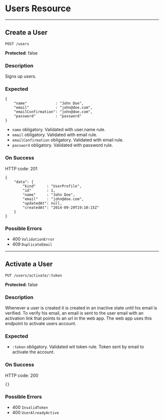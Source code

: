 # Users Resource

---

## Create a User

`POST /users`

**Protected**: false

### Description

Signs up users.

### Expected

```
{
    "name"             : "John Doe",
    "email"            : "john@doe.com",
    "emailConfirmation": "john@doe.com",
    "password"         : "password"
}
```

- `name` obligatory. Validated with user.name rule.
- `email` obligatory. Validated with email rule.
- `emailConfirmation` obligatory. Validated with email rule.
- `password` obligatory. Validated with password rule.

### On Success

HTTP code: 201

```
{
    "data": {
        "kind"     : "UserProfile",
        "id"       : 1,
        "name"     : "John Doe",
        "email"    : "john@doe.com",
        "updatedAt": null,
        "createdAt": "2014-09-29T19:10:15Z"
    }
}
```

### Possible Errors

- 400 `ValidationError`
- 409 `DuplicateEmail`

---

## Activate a User

`PUT /users/activate/:token`

**Protected**: false

### Description

Whenever a user is created it is created in an inactive state until his email is verified. To verify his email, an email is sent to the user email with an activation link that points to an url in the web app. The web app uses this endpoint to activate users account.

### Expected

- `:token` obligatory. Validated wit token rule. Token sent by email to activate the account.

### On Success

HTTP code: 200

```
{}
```

### Possible Errors

- 400 `InvalidToken`
- 400 `UserAlreadyActive`
